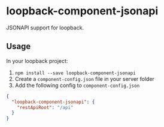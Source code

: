# loopback-component-jsonapi
JSONAPI support for loopback.

## Usage
In your loopback project:

1. `npm install --save loopback-component-jsonapi`
2. Create a `component-config.json` file in your server folder
3. Add the following config to `component-config.json`
```json
{
  "loopback-component-jsonapi": {
    "restApiRoot": "/api"
  }
}
```
